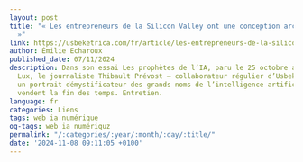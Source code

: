 ```yaml
---
layout: post
title: "« Les entrepreneurs de la Silicon Valley ont une conception archaïque du futur
  »"
link: https://usbeketrica.com/fr/article/les-entrepreneurs-de-la-silicon-valley-ont-une-conception-archaique-du-futur
author: Émilie Echaroux
published_date: 07/11/2024
description: Dans son essai Les prophètes de l’IA, paru le 25 octobre aux éditions
  Lux, le journaliste Thibault Prévost – collaborateur régulier d’Usbek & Rica – dresse
  un portrait démystificateur des grands noms de l’intelligence artificielle qui nous
  vendent la fin des temps. Entretien.
language: fr
categories: Liens
tags: web ia numérique
og-tags: web ia numériquz
permalink: "/:categories/:year/:month/:day/:title/"
date: '2024-11-08 09:11:05 +0100'
---
```

